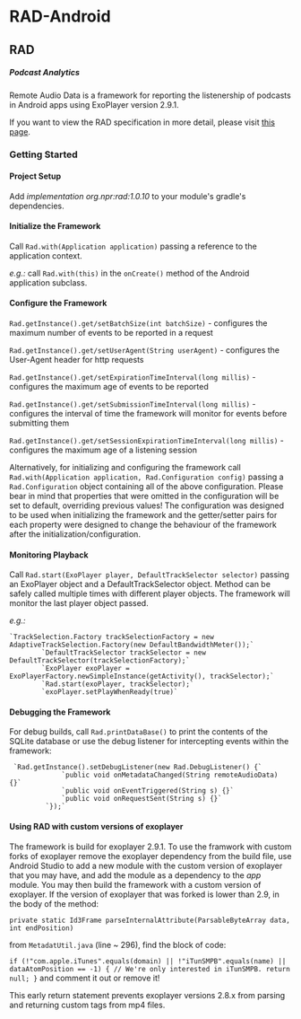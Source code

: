 # RAD-Android

## RAD

##### Podcast Analytics

Remote Audio Data is a framework for reporting the listenership of podcasts in Android apps using ExoPlayer version 2.9.1.

If you want to view the RAD specification in more detail, please visit [this page](https://docs.google.com/document/d/14W1M3RaNfv-3mzY0paTs1A_uZ5fITSvWbpMbIikdHxk).

### Getting Started

#### Project Setup

Add _implementation org.npr:rad:1.0.10_ to your module's gradle's dependencies.

#### Initialize the Framework

Call `Rad.with(Application application)` passing a reference to the application context.

_e.g.:_ call `Rad.with(this)` in the `onCreate()` method of the Android application subclass.

#### Configure the Framework

`Rad.getInstance().get/setBatchSize(int batchSize)` - configures the maximum number of events to be reported in a request

`Rad.getInstance().get/setUserAgent(String userAgent)` - configures the User-Agent header for http requests

`Rad.getInstance().get/setExpirationTimeInterval(long millis)` - configures the maximum age of events to be reported

`Rad.getInstance().get/setSubmissionTimeInterval(long millis)` - configures the interval of time the framework will monitor for events before submitting them

`Rad.getInstance().get/setSessionExpirationTimeInterval(long millis)` - configures the maximum age of a listening session

Alternatively, for initializing and configuring the framework call `Rad.with(Application application, Rad.Configuration config)` passing a `Rad.Configuration` object containing all of the above configuration. Please bear in mind that properties that were omitted in the configuration will be set to default, overriding previous values! The configuration was designed to be used when initializing the framework and the getter/setter pairs for each property were designed to change the behaviour of the framework after the initialization/configuration.

#### Monitoring Playback

Call `Rad.start(ExoPlayer player, DefaultTrackSelector selector)` passing an ExoPlayer object and a DefaultTrackSelector object. Method can be safely called multiple times with different player objects. The framework will monitor the last player object passed.

_e.g.:_

    `TrackSelection.Factory trackSelectionFactory = new AdaptiveTrackSelection.Factory(new DefaultBandwidthMeter());`
            `DefaultTrackSelector trackSelector = new DefaultTrackSelector(trackSelectionFactory);`
            `ExoPlayer exoPlayer = ExoPlayerFactory.newSimpleInstance(getActivity(), trackSelector);`
            `Rad.start(exoPlayer, trackSelector);`
            `exoPlayer.setPlayWhenReady(true)`

#### Debugging the Framework

 For debug builds, call `Rad.printDataBase()` to print the contents of the SQLite database
 or use the debug listener for intercepting events within the framework:

     `Rad.getInstance().setDebugListener(new Rad.DebugListener() {`
                 `public void onMetadataChanged(String remoteAudioData) {}`
                 `public void onEventTriggered(String s) {}`
                 `public void onRequestSent(String s) {}`
             `});`
             
#### Using RAD with custom versions of exoplayer

  The framework is build for exoplayer 2.9.1. To use the framwork with custom forks of exoplayer remove the exoplayer dependency from the build file, use Android Studio to add a new module with the custom version of exoplayer that you may have, and add the module as a dependency to the _app_ module. You may then build the framework with a custom version of exoplayer. If the version of exoplayer that was forked is lower than 2.9, in the body of the method:
  
  `private static Id3Frame parseInternalAttribute(ParsableByteArray data, int endPosition)`
  
  from `MetadatUtil.java` (line ~ 296), find the block of code:
  
  `if (!"com.apple.iTunes".equals(domain) || !"iTunSMPB".equals(name) || dataAtomPosition == -1) {
      // We're only interested in iTunSMPB.
      return null;
    }` and comment it out or remove it! 
    
  This early return statement prevents exoplayer versions 2.8.x from parsing and returning custom tags from mp4 files.

    
  
